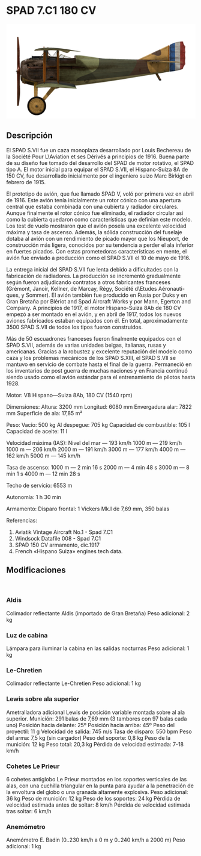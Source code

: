 ﻿# SPAD 7.C1 180 CV

![spad7late](../images/spad7late.png)

## Descripción

El SPAD S.VII fue un caza monoplaza desarrollado por Louis Bechereau de la Société Pour L\Aviation et ses Dérivés a principios de 1916. Buena parte de su diseño fue tomado del desarrollo del SPAD de motor rotativo, el SPAD tipo A. El motor inicial para equipar el SPAD S.VII, el Hispano-Suiza 8A de 150 CV, fue desarrollado inicialmente por el ingeniero suizo Marc Birkigt en febrero de 1915.

El prototipo de avión, que fue llamado SPAD V, voló por primera vez en abril de 1916. Este avión tenía inicialmente un rotor cónico con una apertura central que estaba combinada con una cubierta y radiador circulares. Aunque finalmente el rotor cónico fue eliminado, el radiador circular así como la cubierta quedaron como características que definían este modelo. Los test de vuelo mostraron que el avión poseía una excelente velocidad máxima y tasa de ascenso. Además, la sólida construcción del fuselaje dotaba al avión con un rendimiento de picado mayor que los Nieuport, de construcción más ligera, conocidos por su tendencia a perder el ala inferior en fuertes picados. Con estas prometedoras características en mente, el avión fue enviado a producción como el SPAD S.VII el 10 de mayo de 1916.

La entrega inicial del SPAD S.VII fue lenta debido a dificultades con la fabricación de radiadores. La producción se incrementó gradualmente según fueron adjudicando contratos a otros fabricantes franceses (Grémont, Janoir, Kellner, de Marcay, Régy, Société d\Etudes Aéronauti-ques, y Sommer). El avión también fue producido en Rusia por Duks y en Gran Bretaña por Blériot and Spad Aircraft Works y por Mann, Egerton and Company. A principios de 1917, el motor Hispano-Suiza 8Ab de 180 CV empezó a ser montado en el avión, y en abril de 1917, todos los nuevos aviones fabricados estaban equipados con él. En total, aproximadamente 3500 SPAD S.VII de todos los tipos fueron construidos.

Más de 50 escuadrones franceses fueron finalmente equipados con el SPAD S.VII, además de varias unidades belgas, italianas, rusas y americanas. Gracias a la robustez y excelente reputación del modelo como caza y los problemas mecánicos de los SPAD S.XIII, el SPAD S.VII se mantuvo en servicio de combate hasta el final de la guerra. Permaneció en los inventarios de post guerra de muchas naciones y en Francia continuó siendo usado como el avión estándar para el entrenamiento de pilotos hasta 1928.


Motor:
V8 Hispano—Suiza 8Ab, 180 CV (1540 rpm)

Dimensiones:
Altura: 3200 mm
Longitud: 6080 mm
Envergadura alar: 7822 mm
Superficie de ala: 17,85 m²

Peso:
Vacío: 500 kg
Al despegue: 705 kg
Capacidad de combustible: 105 l
Capacidad de aceite: 11 l

Velocidad máxima (IAS):
Nivel del mar — 193 km/h
1000 m — 219 km/h
1000 m — 206 km/h
2000 m — 191 km/h
3000 m — 177 km/h
4000 m — 162 km/h
5000 m — 145 km/h

Tasa de ascenso:
1000 m — 2 min 16 s
2000 m — 4 min 48 s
3000 m — 8 min 1 s
4000 m — 12 min 28 s

Techo de servicio: 6553 m

Autonomía: 1 h 30 min

Armamento:
Disparo frontal: 1 Vickers Mk.I de 7,69 mm, 350 balas

Referencias:
1) Aviatik Vintage Aircraft No.1 -  Spad 7.C1
2) Windsock Datafile 008 - Spad 7.C1
3) SPAD 150 CV armamento, dic.1917
4) French «Hispano Suiza» engines tech data.

## Modificaciones
﻿

### Aldis

Colimador reflectante Aldis (importado de Gran Bretaña)
Peso adicional: 2 kg
﻿

### Luz de cabina

Lámpara para iluminar la cabina en las salidas nocturnas
Peso adicional: 1 kg
﻿

### Le-Chretien

Colimador reflectante Le-Chretien
Peso adicional: 1 kg
﻿

### Lewis sobre ala superior

Ametralladora adicional Lewis de posición variable montada sobre al ala superior.
Munición: 291 balas de 7,69 mm (3 tambores con 97 balas cada uno)
Posición hacia delante: 25º
Posición hacia arriba: 45º
Peso del proyectil: 11 g
Velocidad de salida: 745 m/s
Tasa de disparo: 550 bpm
Peso del arma: 7,5 kg (sin cargador)
Peso del soporte: 0,8 kg
Peso de la munición: 12 kg
Peso total: 20,3 kg
Pérdida de velocidad estimada: 7-18 km/h﻿

### Cohetes Le Prieur

6 cohetes antiglobo Le Prieur montados en los soportes verticales de las alas, con una cuchilla triangular en la punta para ayudar a la penetración de la envoltura del globo o una granada altamente explosiva.
Peso adicional: 36 kg
Peso de munición: 12 kg
Peso de los soportes: 24 kg
Pérdida de velocidad estimada antes de soltar: 8 km/h
Pérdida de velocidad estimada tras soltar: 6 km/h
﻿

### Anemómetro

Anemómetro E. Badin (0..230 km/h a 0 m y 0..240 km/h a 2000 m)
Peso adicional: 1 kg
